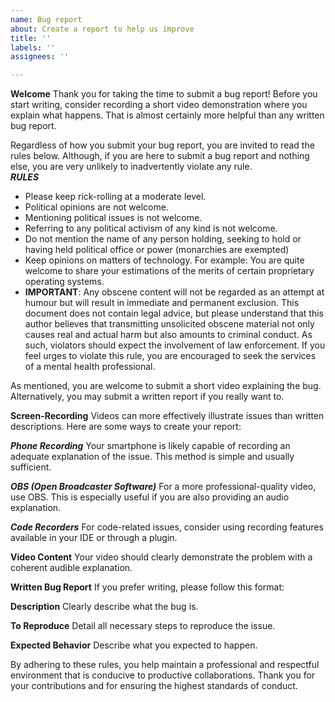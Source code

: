 ```yaml
---
name: Bug report
about: Create a report to help us improve
title: ''
labels: ''
assignees: ''

---
```


**Welcome**
Thank you for taking the time to submit a bug report! Before you start writing, consider recording a short video demonstration where you explain what happens. That is almost certainly more helpful than any written bug report. 

Regardless of how you submit your bug report, you are invited to read the rules below. Although, if you are here to submit a bug report and nothing else, you are very unlikely to inadvertently violate any rule.  
***RULES***
- Please keep rick-rolling at a moderate level.
- Political opinions are not welcome. 
- Mentioning political issues is not welcome. 
- Referring to any political activism of any kind is not welcome.
- Do not mention the name of any person holding, seeking to hold or having held political office or power (monarchies are exempted)
- Keep opinions on matters of technology. For example: You are quite welcome to share your estimations of the merits of certain proprietary operating systems. 
- **IMPORTANT**: Any obscene content will not be regarded as an attempt at humour but will result in immediate and permanent exclusion. This document does not contain legal advice, but please understand that this author believes that transmitting unsolicited obscene material not only causes real and actual harm but also amounts to criminal conduct. As such, violators should expect the involvement of law enforcement. If you feel urges to violate this rule, you are encouraged to seek the services of a mental health professional.

As mentioned, you are welcome to submit a short video explaining the bug. Alternatively, you may submit a written report if you really want to.

**Screen-Recording**
Videos can more effectively illustrate issues than written descriptions. Here are some ways to create your report:

***Phone Recording***
Your smartphone is likely capable of recording an adequate explanation of the issue. This method is simple and usually sufficient.

***OBS (Open Broadcaster Software)***
For a more professional-quality video, use OBS. This is especially useful if you are also providing an audio explanation.

***Code Recorders***
For code-related issues, consider using recording features available in your IDE or through a plugin.

**Video Content**
Your video should clearly demonstrate the problem with a coherent audible explanation.

**Written Bug Report**
If you prefer writing, please follow this format:

**Description**
Clearly describe what the bug is.

**To Reproduce**
Detail all necessary steps to reproduce the issue.

**Expected Behavior**
Describe what you expected to happen.

By adhering to these rules, you help maintain a professional and respectful environment that is conducive to productive collaborations. Thank you for your contributions and for ensuring the highest standards of conduct.

